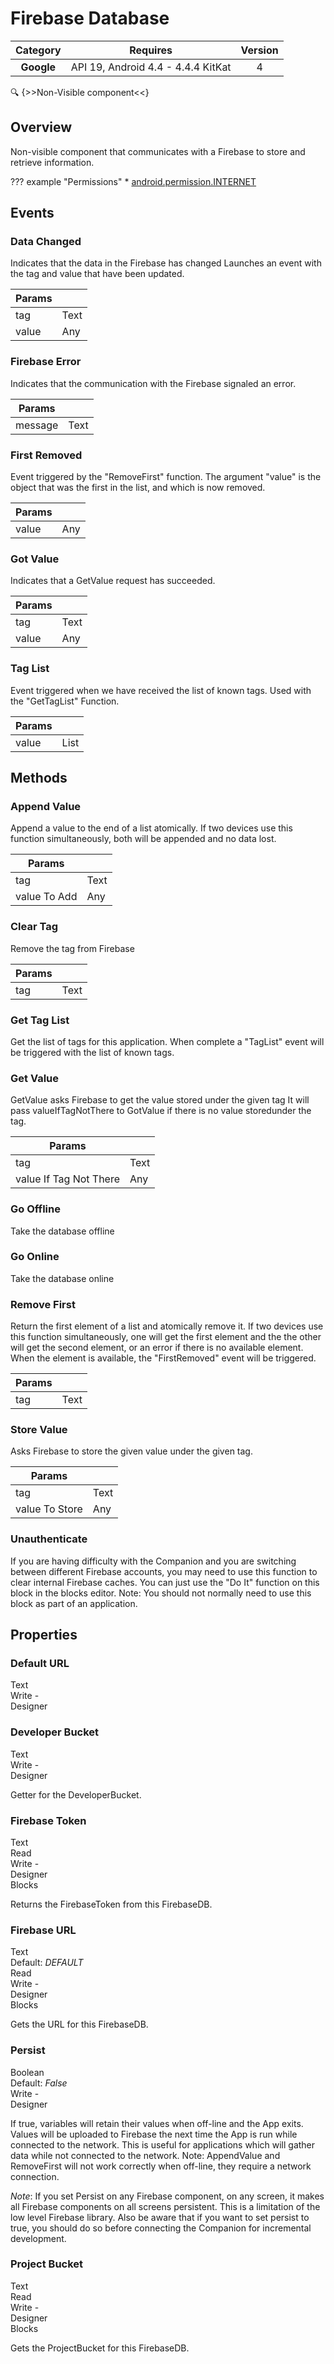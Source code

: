 # Firebase Database

| Category | Requires | Version |
|:--------:|:-------:|:--------:|
|**Google**|<span class="chip chip-any">API 19, Android 4.4 - 4.4.4 KitKat</span>|<span class="chip chip-number">4</span>|

:mag: {>>Non-Visible component<<}

## Overview

Non-visible component that communicates with a Firebase to store and retrieve information.

??? example "Permissions"
    * [android.permission.INTERNET](https://developer.android.com/reference/android/Manifest.permission.html#INTERNET)

## Events

### Data Changed

Indicates that the data in the Firebase has changed
Launches an event with the tag and value that have been updated.

<div class="block" ai2-block="event" not-rendered="true" value="%7B%22componentName%22:%20%22Firebase%20Database%22,%20%22name%22:%20%22Data%20Changed%22,%20%22param%22:%20%5B%22tag%22,%20%22value%22%5D%7D"></div>

| Params | []() |
|--------|------|
|tag|<span class="chip chip-text">Text</span>|
|value|<span class="chip chip-any">Any</span>|

### Firebase Error

Indicates that the communication with the Firebase signaled an error.

<div class="block" ai2-block="event" not-rendered="true" value="%7B%22componentName%22:%20%22Firebase%20Database%22,%20%22name%22:%20%22Firebase%20Error%22,%20%22param%22:%20%5B%22message%22%5D%7D"></div>

| Params | []() |
|--------|------|
|message|<span class="chip chip-text">Text</span>|

### First Removed

Event triggered by the "RemoveFirst" function. The argument "value" is the object that was the first in the list, and which is now removed.

<div class="block" ai2-block="event" not-rendered="true" value="%7B%22componentName%22:%20%22Firebase%20Database%22,%20%22name%22:%20%22First%20Removed%22,%20%22param%22:%20%5B%22value%22%5D%7D"></div>

| Params | []() |
|--------|------|
|value|<span class="chip chip-any">Any</span>|

### Got Value

Indicates that a GetValue request has succeeded.

<div class="block" ai2-block="event" not-rendered="true" value="%7B%22componentName%22:%20%22Firebase%20Database%22,%20%22name%22:%20%22Got%20Value%22,%20%22param%22:%20%5B%22tag%22,%20%22value%22%5D%7D"></div>

| Params | []() |
|--------|------|
|tag|<span class="chip chip-text">Text</span>|
|value|<span class="chip chip-any">Any</span>|

### Tag List

Event triggered when we have received the list of known tags. Used with the "GetTagList" Function.

<div class="block" ai2-block="event" not-rendered="true" value="%7B%22componentName%22:%20%22Firebase%20Database%22,%20%22name%22:%20%22Tag%20List%22,%20%22param%22:%20%5B%22value%22%5D%7D"></div>

| Params | []() |
|--------|------|
|value|<span class="chip chip-list">List</span>|

## Methods

### Append Value

Append a value to the end of a list atomically. If two devices use this function simultaneously, both will be appended and no data lost.

<div class="block" ai2-block="method" not-rendered="true" value="%7B%22componentName%22:%20%22Firebase%20Database%22,%20%22name%22:%20%22Append%20Value%22,%20%22output%22:%20false,%20%22param%22:%20%5B%22tag%22,%20%22value%20To%20Add%22%5D%7D"></div>

| Params | []() |
|--------|------|
|tag|<span class="chip chip-text">Text</span>|
|value To Add|<span class="chip chip-any">Any</span>|

### Clear Tag

Remove the tag from Firebase

<div class="block" ai2-block="method" not-rendered="true" value="%7B%22componentName%22:%20%22Firebase%20Database%22,%20%22name%22:%20%22Clear%20Tag%22,%20%22output%22:%20false,%20%22param%22:%20%5B%22tag%22%5D%7D"></div>

| Params | []() |
|--------|------|
|tag|<span class="chip chip-text">Text</span>|

### Get Tag List

Get the list of tags for this application. When complete a "TagList" event will be triggered with the list of known tags.

<div class="block" ai2-block="method" not-rendered="true" value="%7B%22componentName%22:%20%22Firebase%20Database%22,%20%22name%22:%20%22Get%20Tag%20List%22,%20%22output%22:%20false,%20%22param%22:%20%5B%5D%7D"></div>

### Get Value

GetValue asks Firebase to get the value stored under the given tag
It will pass valueIfTagNotThere to GotValue if there is no value storedunder the tag.

<div class="block" ai2-block="method" not-rendered="true" value="%7B%22componentName%22:%20%22Firebase%20Database%22,%20%22name%22:%20%22Get%20Value%22,%20%22output%22:%20false,%20%22param%22:%20%5B%22tag%22,%20%22value%20If%20Tag%20Not%20There%22%5D%7D"></div>

| Params | []() |
|--------|------|
|tag|<span class="chip chip-text">Text</span>|
|value If Tag Not There|<span class="chip chip-any">Any</span>|

### Go Offline

Take the database offline

<div class="block" ai2-block="method" not-rendered="true" value="%7B%22componentName%22:%20%22Firebase%20Database%22,%20%22name%22:%20%22Go%20Offline%22,%20%22output%22:%20false,%20%22param%22:%20%5B%5D%7D"></div>

### Go Online

Take the database online

<div class="block" ai2-block="method" not-rendered="true" value="%7B%22componentName%22:%20%22Firebase%20Database%22,%20%22name%22:%20%22Go%20Online%22,%20%22output%22:%20false,%20%22param%22:%20%5B%5D%7D"></div>

### Remove First

Return the first element of a list and atomically remove it. If two devices use this function simultaneously, one will get the first element and the the other will get the second element, or an error if there is no available element. When the element is available, the "FirstRemoved" event will be triggered.

<div class="block" ai2-block="method" not-rendered="true" value="%7B%22componentName%22:%20%22Firebase%20Database%22,%20%22name%22:%20%22Remove%20First%22,%20%22output%22:%20false,%20%22param%22:%20%5B%22tag%22%5D%7D"></div>

| Params | []() |
|--------|------|
|tag|<span class="chip chip-text">Text</span>|

### Store Value

Asks Firebase to store the given value under the given tag.

<div class="block" ai2-block="method" not-rendered="true" value="%7B%22componentName%22:%20%22Firebase%20Database%22,%20%22name%22:%20%22Store%20Value%22,%20%22output%22:%20false,%20%22param%22:%20%5B%22tag%22,%20%22value%20To%20Store%22%5D%7D"></div>

| Params | []() |
|--------|------|
|tag|<span class="chip chip-text">Text</span>|
|value To Store|<span class="chip chip-any">Any</span>|

### Unauthenticate

If you are having difficulty with the Companion and you are switching between different Firebase accounts, you may need to use this function to clear internal Firebase caches. You can just use the "Do It" function on this block in the blocks editor. Note: You should not normally need to use this block as part of an application.

<div class="block" ai2-block="method" not-rendered="true" value="%7B%22componentName%22:%20%22Firebase%20Database%22,%20%22name%22:%20%22Unauthenticate%22,%20%22output%22:%20false,%20%22param%22:%20%5B%5D%7D"></div>

## Properties

### Default URL

<span style="user-select: none; white-space:pre-wrap;"><span class="chip chip-text">Text</span>          <span class="chip chip-rw">Write</span> - <span class="chip chip-bd">Designer</span> </span>

### Developer Bucket

<span style="user-select: none; white-space:pre-wrap;"><span class="chip chip-text">Text</span>          <span class="chip chip-rw">Write</span> - <span class="chip chip-bd">Designer</span> </span>

Getter for the DeveloperBucket.

### Firebase Token

<span style="user-select: none; white-space:pre-wrap;"><span class="chip chip-text">Text</span>          <span class="chip chip-rw">Read</span> <span class="chip chip-rw">Write</span> - <span class="chip chip-bd">Designer</span> <span class="chip chip-bd">Blocks</span>&#32;</span>

Returns the FirebaseToken from this FirebaseDB.

<div class="block" ai2-block="property" not-rendered="true" value="%7B%22componentName%22:%20%22Firebase%20Database%22,%20%22name%22:%20%22Firebase%20Token%22,%20%22getter%22:%20true%7D"></div>
<div class="block" ai2-block="property" not-rendered="true" value="%7B%22componentName%22:%20%22Firebase%20Database%22,%20%22name%22:%20%22Firebase%20Token%22,%20%22getter%22:%20false%7D"></div>

### Firebase URL

<span style="user-select: none; white-space:pre-wrap;"><span class="chip chip-text">Text</span> <span class="chip chip-text">Default: <i>DEFAULT</i></span>          <span class="chip chip-rw">Read</span> <span class="chip chip-rw">Write</span> - <span class="chip chip-bd">Designer</span> <span class="chip chip-bd">Blocks</span>&#32;</span>

Gets the URL for this FirebaseDB.

<div class="block" ai2-block="property" not-rendered="true" value="%7B%22componentName%22:%20%22Firebase%20Database%22,%20%22name%22:%20%22Firebase%20URL%22,%20%22getter%22:%20true%7D"></div>
<div class="block" ai2-block="property" not-rendered="true" value="%7B%22componentName%22:%20%22Firebase%20Database%22,%20%22name%22:%20%22Firebase%20URL%22,%20%22getter%22:%20false%7D"></div>

### Persist

<span style="user-select: none; white-space:pre-wrap;"><span class="chip chip-boolean">Boolean</span> <span class="chip chip-boolean">Default: <i>False</i></span>          <span class="chip chip-rw">Write</span> - <span class="chip chip-bd">Designer</span> </span>

If true, variables will retain their values when off-line and the App exits. Values will be uploaded to Firebase the next time the App is run while connected to the network. This is useful for applications which will gather data while not connected to the network. Note: AppendValue and RemoveFirst will not work correctly when off-line, they require a network connection.  
  
 _Note_: If you set Persist on any Firebase component, on any screen, it makes all Firebase components on all screens persistent. This is a limitation of the low level Firebase library. Also be aware that if you want to set persist to true, you should do so before connecting the Companion for incremental development.

### Project Bucket

<span style="user-select: none; white-space:pre-wrap;"><span class="chip chip-text">Text</span>          <span class="chip chip-rw">Read</span> <span class="chip chip-rw">Write</span> - <span class="chip chip-bd">Designer</span> <span class="chip chip-bd">Blocks</span>&#32;</span>

Gets the ProjectBucket for this FirebaseDB.

<div class="block" ai2-block="property" not-rendered="true" value="%7B%22componentName%22:%20%22Firebase%20Database%22,%20%22name%22:%20%22Project%20Bucket%22,%20%22getter%22:%20true%7D"></div>
<div class="block" ai2-block="property" not-rendered="true" value="%7B%22componentName%22:%20%22Firebase%20Database%22,%20%22name%22:%20%22Project%20Bucket%22,%20%22getter%22:%20false%7D"></div>
